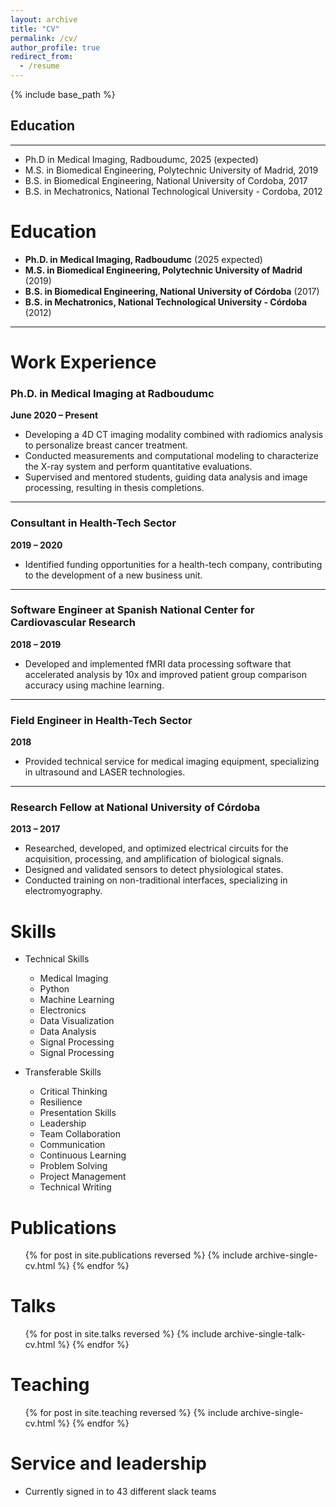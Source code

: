```yaml
---
layout: archive
title: "CV"
permalink: /cv/
author_profile: true
redirect_from:
  - /resume
---
```


{% include base_path %}

## Education
---
* Ph.D in Medical Imaging, Radboudumc, 2025 (expected)
* M.S. in Biomedical Engineering, Polytechnic University of Madrid, 2019
* B.S. in Biomedical Engineering, National University of Cordoba, 2017
* B.S. in Mechatronics, National Technological University - Cordoba, 2012
 
# Education

- **Ph.D. in Medical Imaging, Radboudumc** (2025 expected)  
- **M.S. in Biomedical Engineering, Polytechnic University of Madrid** (2019)  
- **B.S. in Biomedical Engineering, National University of Córdoba** (2017)  
- **B.S. in Mechatronics, National Technological University - Córdoba** (2012)

---

# Work Experience

### **Ph.D. in Medical Imaging at Radboudumc**  
**June 2020 – Present**  
- Developing a 4D CT imaging modality combined with radiomics analysis to personalize breast cancer treatment.  
- Conducted measurements and computational modeling to characterize the X-ray system and perform quantitative evaluations.  
- Supervised and mentored students, guiding data analysis and image processing, resulting in thesis completions.  

---

### **Consultant in Health-Tech Sector**  
**2019 – 2020**  
- Identified funding opportunities for a health-tech company, contributing to the development of a new business unit.  

---

### **Software Engineer at Spanish National Center for Cardiovascular Research**  
**2018 – 2019**  
- Developed and implemented fMRI data processing software that accelerated analysis by 10x and improved patient group comparison accuracy using machine learning.  

---

### **Field Engineer in Health-Tech Sector**  
**2018**  
- Provided technical service for medical imaging equipment, specializing in ultrasound and LASER technologies.  

---

### **Research Fellow at National University of Córdoba**  
**2013 – 2017**  
- Researched, developed, and optimized electrical circuits for the acquisition, processing, and amplification of biological signals.  
- Designed and validated sensors to detect physiological states.  
- Conducted training on non-traditional interfaces, specializing in electromyography.  


Skills
======

* Technical Skills
  * Medical Imaging
  * Python
  * Machine Learning
  * Electronics
  * Data Visualization
  * Data Analysis
  * Signal Processing
  * Signal Processing
 
* Transferable Skills
  * Critical Thinking
  * Resilience
  * Presentation Skills
  * Leadership
  * Team Collaboration
  * Communication
  * Continuous Learning
  * Problem Solving
  * Project Management
  * Technical Writing 

Publications
======
  <ul>{% for post in site.publications reversed %}
    {% include archive-single-cv.html %}
  {% endfor %}</ul>
  
Talks
======
  <ul>{% for post in site.talks reversed %}
    {% include archive-single-talk-cv.html  %}
  {% endfor %}</ul>
  
Teaching
======
  <ul>{% for post in site.teaching reversed %}
    {% include archive-single-cv.html %}
  {% endfor %}</ul>
  
Service and leadership
======
* Currently signed in to 43 different slack teams
